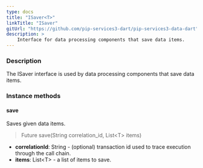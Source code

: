```yaml
---
type: docs
title: "ISaver<T>"
linkTitle: "ISaver"
gitUrl: "https://github.com/pip-services3-dart/pip-services3-data-dart"
description: >
    Interface for data processing components that save data items.
---
```


### Description

The ISaver interface is used by data processing components that save data items.

### Instance methods

#### save
Saves given data items.

> Future save(String correlation_id, List\<T\> items)

- **correlationId**: String - (optional) transaction id used to trace execution through the call chain.
- **items**: List\<T\> - a list of items to save.

